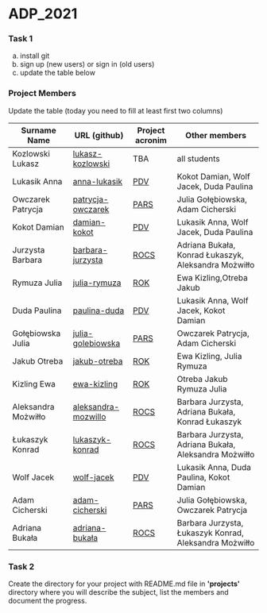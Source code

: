 # ADP_2021
### Task 1
<ol type="a">
  <li>install git</li>
  <li>sign up (new users) or sign in (old users)</li>
  <li>update the table below</li>
</ol>

### Project Members
Update the table (today you need to fill at least first two columns)

| Surname Name | URL (github) | Project acronim | Other members |
| --- | --- | --- | --- |
| Kozlowski Lukasz | [lukasz-kozlowski](https://github.com/lukasz-kozlowski) | TBA | all students |
| Lukasik Anna | [anna-lukasik](https://github.com/Aniczk) | [PDV](https://github.com/Aniczk/PVD) | Kokot Damian, Wolf Jacek, Duda Paulina|
| Owczarek Patrycja | [patrycja-owczarek](https://github.com/OwczarekP) | [PARS](https://github.com/JuliaGol/PARS) | Julia Gołębiowska, Adam Cicherski |
| Kokot Damian | [damian-kokot](https://github.com/damkotdo) | [PDV](https://github.com/Aniczk/PVD)  | Lukasik Anna, Wolf Jacek, Duda Paulina |
| Jurzysta Barbara | [barbara-jurzysta](https://github.com/barbarajurzysta) | [ROCS](https://github.com/mozewillo/ROCS) | Adriana Bukała, Konrad Łukaszyk, Aleksandra Możwiłło |
| Rymuza Julia | [julia-rymuza](https://github.com/Julia820) | [ROK](https://github.com/jakubotreba/ROK) | Ewa Kizling,Otreba Jakub |
| Duda Paulina | [paulina-duda](https://github.com/pd410668) | [PDV](https://github.com/Aniczk/PVD) | Lukasik Anna, Wolf Jacek, Kokot Damian |
| Gołębiowska Julia | [julia-golebiowska](https://github.com/JuliaGol) | [PARS](https://github.com/JuliaGol/PARS)| Owczarek Patrycja, Adam Cicherski |
| Jakub Otreba | [jakub-otreba](https://github.com/jakubotreba) | [ROK](https://github.com/jakubotreba/ROK) | Ewa Kizling, Julia Rymuza |
| Kizling Ewa | [ewa-kizling](https://github.com/EwaKiz) | [ROK](https://github.com/jakubotreba/ROK) | Otreba Jakub Rymuza Julia |
| Aleksandra Możwiłło | [aleksandra-mozwillo](https://github.com/mozewillo) | [ROCS](https://github.com/mozewillo/ROCS) | Barbara Jurzysta, Adriana Bukała, Konrad Łukaszyk |
| Łukaszyk Konrad | [lukaszyk-konrad](https://github.com/kjlukaszyk) | [ROCS](https://github.com/mozewillo/ROCS)|Barbara Jurzysta, Adriana Bukała, Aleksandra Możwiłło |
| Wolf Jacek | [wolf-jacek](https://github.com/jack-w2) | [PDV](https://github.com/Aniczk/PVD) | Lukasik Anna, Duda Paulina, Kokot Damian |
| Adam Cicherski | [adam-cicherski](https://github.com/xadam97x) | [PARS](https://github.com/JuliaGol/PARS)| Julia Gołębiowska, Owczarek Patrycja |
|Adriana Bukała | [adriana-bukała](https://github.com/ralenth)| [ROCS](https://github.com/mozewillo/ROCS) |Barbara Jurzysta, Łukaszyk Konrad, Aleksandra Możwiłło |
 
### Task 2
Create the directory for your project with README.md file in <b>'projects'</b> directory where you will describe the subject, 
list the members and document the progress.
